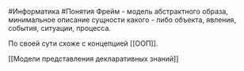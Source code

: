 #Информатика #Понятия
Фрейм - модель абстрактного образа, минимальное описание сущности какого - либо объекта, явления, события, ситуации, процесса.

По своей сути схоже с концепцией [[ООП]].

[[Модели представления декларативных знаний]]